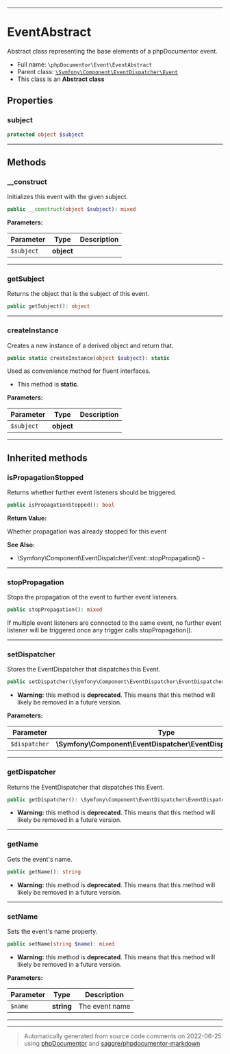 ***

# EventAbstract

Abstract class representing the base elements of a phpDocumentor event.



* Full name: `\phpDocumentor\Event\EventAbstract`
* Parent class: [`\Symfony\Component\EventDispatcher\Event`](../../Symfony/Component/EventDispatcher/Event.md)
* This class is an **Abstract class**



## Properties


### subject



```php
protected object $subject
```






***

## Methods


### __construct

Initializes this event with the given subject.

```php
public __construct(object $subject): mixed
```








**Parameters:**

| Parameter | Type | Description |
|-----------|------|-------------|
| `$subject` | **object** |  |




***

### getSubject

Returns the object that is the subject of this event.

```php
public getSubject(): object
```











***

### createInstance

Creates a new instance of a derived object and return that.

```php
public static createInstance(object $subject): static
```

Used as convenience method for fluent interfaces.

* This method is **static**.




**Parameters:**

| Parameter | Type | Description |
|-----------|------|-------------|
| `$subject` | **object** |  |




***


## Inherited methods


### isPropagationStopped

Returns whether further event listeners should be triggered.

```php
public isPropagationStopped(): bool
```









**Return Value:**

Whether propagation was already stopped for this event


**See Also:**

* \Symfony\Component\EventDispatcher\Event::stopPropagation() - 

***

### stopPropagation

Stops the propagation of the event to further event listeners.

```php
public stopPropagation(): mixed
```

If multiple event listeners are connected to the same event, no
further event listener will be triggered once any trigger calls
stopPropagation().









***

### setDispatcher

Stores the EventDispatcher that dispatches this Event.

```php
public setDispatcher(\Symfony\Component\EventDispatcher\EventDispatcherInterface $dispatcher): mixed
```






* **Warning:** this method is **deprecated**. This means that this method will likely be removed in a future version.



**Parameters:**

| Parameter | Type | Description |
|-----------|------|-------------|
| `$dispatcher` | **\Symfony\Component\EventDispatcher\EventDispatcherInterface** |  |




***

### getDispatcher

Returns the EventDispatcher that dispatches this Event.

```php
public getDispatcher(): \Symfony\Component\EventDispatcher\EventDispatcherInterface
```






* **Warning:** this method is **deprecated**. This means that this method will likely be removed in a future version.






***

### getName

Gets the event's name.

```php
public getName(): string
```






* **Warning:** this method is **deprecated**. This means that this method will likely be removed in a future version.






***

### setName

Sets the event's name property.

```php
public setName(string $name): mixed
```






* **Warning:** this method is **deprecated**. This means that this method will likely be removed in a future version.



**Parameters:**

| Parameter | Type | Description |
|-----------|------|-------------|
| `$name` | **string** | The event name |




***


***
> Automatically generated from source code comments on 2022-06-25 using [phpDocumentor](http://www.phpdoc.org/) and [saggre/phpdocumentor-markdown](https://github.com/Saggre/phpDocumentor-markdown)
